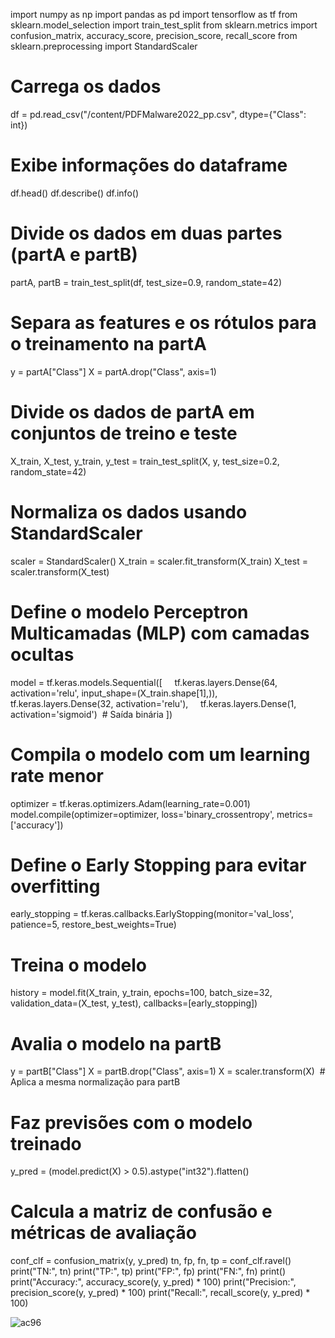 import numpy as np
import pandas as pd
import tensorflow as tf
from sklearn.model_selection import train_test_split
from sklearn.metrics import confusion_matrix, accuracy_score, precision_score, recall_score
from sklearn.preprocessing import StandardScaler
 
# Carrega os dados
df = pd.read_csv("/content/PDFMalware2022_pp.csv", dtype={"Class": int})
 
# Exibe informações do dataframe
df.head()
df.describe()
df.info()
 
# Divide os dados em duas partes (partA e partB)
partA, partB = train_test_split(df, test_size=0.9, random_state=42)
 
# Separa as features e os rótulos para o treinamento na partA
y = partA["Class"]
X = partA.drop("Class", axis=1)
 
# Divide os dados de partA em conjuntos de treino e teste
X_train, X_test, y_train, y_test = train_test_split(X, y, test_size=0.2, random_state=42)
 
# Normaliza os dados usando StandardScaler
scaler = StandardScaler()
X_train = scaler.fit_transform(X_train)
X_test = scaler.transform(X_test)
 
# Define o modelo Perceptron Multicamadas (MLP) com camadas ocultas
model = tf.keras.models.Sequential([
    tf.keras.layers.Dense(64, activation='relu', input_shape=(X_train.shape[1],)),
    tf.keras.layers.Dense(32, activation='relu'),
    tf.keras.layers.Dense(1, activation='sigmoid')  # Saída binária
])
 
# Compila o modelo com um learning rate menor
optimizer = tf.keras.optimizers.Adam(learning_rate=0.001)
model.compile(optimizer=optimizer, loss='binary_crossentropy', metrics=['accuracy'])
 
# Define o Early Stopping para evitar overfitting
early_stopping = tf.keras.callbacks.EarlyStopping(monitor='val_loss', patience=5, restore_best_weights=True)
 
# Treina o modelo
history = model.fit(X_train, y_train, epochs=100, batch_size=32, validation_data=(X_test, y_test), callbacks=[early_stopping])
 
# Avalia o modelo na partB
y = partB["Class"]
X = partB.drop("Class", axis=1)
X = scaler.transform(X)  # Aplica a mesma normalização para partB
 
# Faz previsões com o modelo treinado
y_pred = (model.predict(X) > 0.5).astype("int32").flatten()
 
# Calcula a matriz de confusão e métricas de avaliação
conf_clf = confusion_matrix(y, y_pred)
tn, fp, fn, tp = conf_clf.ravel()
 
print("TN:", tn)
print("TP:", tp)
print("FP:", fp)
print("FN:", fn)
print()
print("Accuracy:", accuracy_score(y, y_pred) * 100)
print("Precision:", precision_score(y, y_pred) * 100)
print("Recall:", recall_score(y, y_pred) * 100)

![ac96](https://github.com/user-attachments/assets/f33a0cde-77dd-4394-aaee-581cb0332d96)

